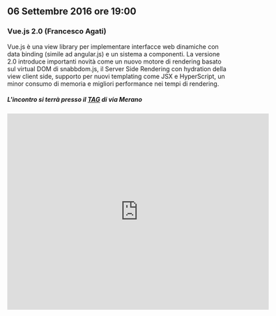 ## 06 Settembre 2016 ore 19:00
### Vue.js 2.0 (Francesco Agati)

Vue.js è una view library per implementare interfacce web dinamiche con data binding (simile ad angular.js) e un sistema a componenti.
La versione 2.0 introduce importanti novità come un nuovo motore di rendering basato sul virtual DOM di snabbdom.js, il Server Side Rendering con hydration della view client side,  supporto per nuovi templating come JSX e HyperScript, un minor consumo di memoria e migliori performance nei tempi di rendering.

##### L'incontro si terrà presso il [TAG](http://milano-merano.talentgarden.org) di via Merano
<div class="frame">
  <iframe src="https://www.google.com/maps/embed?pb=!1m18!1m12!1m3!1d2796.632823664467!2d9.21910805139425!3d45.49733823914957!2m3!1f0!2f0!3f0!3m2!1i1024!2i768!4f13.1!3m3!1m2!1s0x4786c71ed10a476b%3A0xd2ec0047ea24ab80!2sTalent+Garden+Milano+-+Merano!5e0!3m2!1sit!2sit!4v1452794238477" width="600" height="450" frameborder="0" style="border:0" allowfullscreen></iframe>
</div>
